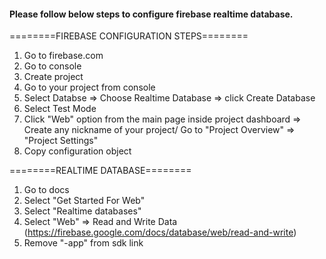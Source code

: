 #### Please follow below steps to configure firebase realtime database.

========FIREBASE CONFIGURATION STEPS========

1. Go to firebase.com
2. Go to console
3. Create project
4. Go to your project from console
5. Select Databse => Choose Realtime Database => click Create Database
6. Select Test Mode
7. Click "Web" option from the main page inside project dashboard => Create any nickname of your project/ 
   Go to "Project Overview" => "Project Settings"
8. Copy configuration object

========REALTIME DATABASE========

1. Go to docs
2. Select "Get Started For Web"
3. Select "Realtime databases"
4. Select "Web" => Read and Write Data (https://firebase.google.com/docs/database/web/read-and-write)
5. Remove "-app" from sdk link

